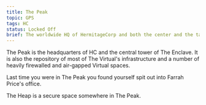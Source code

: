 ```yaml
---
title: The Peak
topic: GPS
tags: HC
status: Locked Off
brief: The worldwide HQ of HermitageCorp and both the center and the tallest thing in The Enclave.
---
```


The Peak is the headquarters of HC and the central tower of The Enclave. It is also the repository of most of The Virtual's infrastructure and a number of heavily firewalled and air-gapped Virtual spaces. 

Last time you were in The Peak you found yourself spit out into Farrah Price's office. 

The Heap is a secure space somewhere in The Peak.